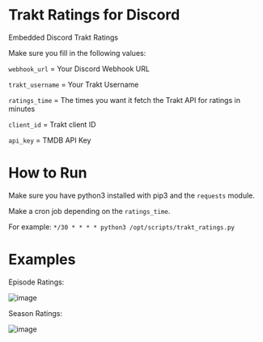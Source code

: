 # Trakt Ratings for Discord
Embedded Discord Trakt Ratings

Make sure you fill in the following values:

`webhook_url` = Your Discord Webhook URL

`trakt_username` = Your Trakt Username

`ratings_time` = The times you want it fetch the Trakt API for ratings in minutes

`client_id` = Trakt client ID

`api_key` = TMDB API Key

# How to Run

Make sure you have python3 installed with pip3 and the `requests` module.

Make a cron job depending on the `ratings_time`.

For example: `*/30 * * * * python3 /opt/scripts/trakt_ratings.py`

# Examples

Episode Ratings:

![image](https://user-images.githubusercontent.com/39315068/226148315-8e217d7d-d2fd-4d23-834a-d2d417fcded8.png)

Season Ratings:

![image](https://user-images.githubusercontent.com/39315068/226148288-b1903331-59a0-4fea-8040-fb286642a369.png)

